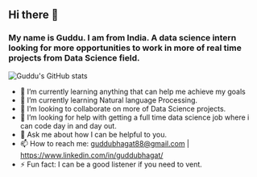 ## Hi there 👋
### My name is Guddu. I am from India. A data science intern looking for more opportunities to work in more of real time projects from Data Science field.

![Guddu's GitHub stats](https://github-readme-stats.vercel.app/api?username=codemonster94&show_icons=true&theme=radical)





<!-- **codemonster94/codemonster94** is a ✨ _special_ ✨ repository because its `README.md` (this file) appears on your GitHub profile.
 -->


- 🔭 I’m currently learning anything that can help me achieve my goals
- 🌱 I’m currently learning Natural language Processing.
- 👯 I’m looking to collaborate on more of Data Science projects.
- 🤔 I’m looking for help with getting a full time data science job where i can code day in and day out.
- 💬 Ask me about how I can be helpful to you.
- 📫 How to reach me: guddubhagat88@gmail.com | https://www.linkedin.com/in/guddubhagat/ 
- ⚡ Fun fact: I can be  a good listener if you need to vent.



